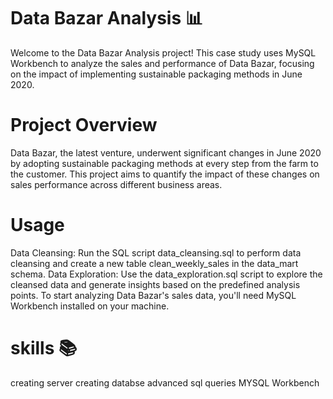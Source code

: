 # Data Bazar Analysis 📊
Welcome to the Data Bazar Analysis project! This case study uses MySQL Workbench to analyze the sales and performance of Data Bazar, focusing on the impact of implementing sustainable packaging methods in June 2020.

# Project Overview
Data Bazar, the latest venture, underwent significant changes in June 2020 by adopting sustainable packaging methods at every step from the farm to the customer. This project aims to quantify the impact of these changes on sales performance across different business areas.

# Usage
Data Cleansing:
Run the SQL script data_cleansing.sql to perform data cleansing and create a new table clean_weekly_sales in the data_mart schema.
Data Exploration:
Use the data_exploration.sql script to explore the cleansed data and generate insights based on the predefined analysis points.
To start analyzing Data Bazar's sales data, you'll need MySQL Workbench installed on your machine. 

# skills 📚
creating server
creating databse
advanced sql queries
MYSQL Workbench
